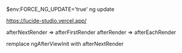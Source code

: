 $env:FORCE_NG_UPDATE='true'
ng update

https://lucide-studio.vercel.app/

afterNextRender => afterFirstRender
afterRender => afterEachRender

remplace ngAfterViewInit with afterNextRender
